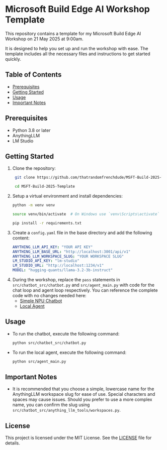 # Microsoft Build Edge AI Workshop Template

This repository contains a template for my Microsoft Build Edge AI Workshop on 21 May 2025 at 9:00am.

It is designed to help you set up and run the workshop with ease. The template includes all the necessary files and instructions to get started quickly.

## Table of Contents
- [Prerequisites](#prerequisites)
- [Getting Started](#getting-started)
- [Usage](#usage)
- [Important Notes](#important-notes)

## Prerequisites
- Python 3.8 or later
- AnythingLLM
- LM Studio

## Getting Started
1. Clone the repository:
   ```bash
    git clone https://github.com/thatrandomfrenchdude/MSFT-Build-2025-Template.git

    cd MSFT-Build-2025-Template
    ```
2. Setup a virtual environment and install dependencies:
    ```bash
    python -m venv venv
    
    source venv/bin/activate  # On Windows use `venv\Scripts\activate`

    pip install -r requirements.txt
    ```
3. Create a `config.yaml` file in the base directory and add the following content:
    ```yaml
    ANYTHING_LLM_API_KEY: "YOUR API KEY"
    ANYTHING_LLM_BASE_URL: "http://localhost:3001/api/v1"
    ANYTHING_LLM_WORKSPACE_SLUG: "YOUR WORKSPACE SLUG"
    LM_STUDIO_API_KEY: "lm-studio"
    LM_STUDIO_URL: "http://localhost:1234/v1"
    MODEL: "hugging-quants/llama-3.2-3b-instruct"
    ```
4. During the workshop, replace the `pass` statements in `src/chatbot_src/chatbot.py` and `src/agent_main.py` with code for the chat loop and agent loop respectively. You can reference the complete code with no changes needed here:
    - [Simple NPU Chatbot](https://github.com/thatrandomfrenchdude/simple-npu-chatbot)
    - [Local Agent](https://github.com/thatrandomfrenchdude/local-agent)

## Usage
- To run the chatbot, execute the following command:
    ```bash
    python src/chatbot_src/chatbot.py
    ```
- To run the local agent, execute the following command:
    ```bash
    python src/agent_main.py
    ```

## Important Notes
- It is recommended that you choose a simple, lowercase name for the AnythingLLM workspace slug for ease of use. Special characters and spaces may cause issues. Should you prefer to use a more complex name, you can confirm the slug using `src/chatbot_src/anything_llm_tools/workspaces.py`.

## License
This project is licensed under the MIT License. See the [LICENSE](LICENSE) file for details.
